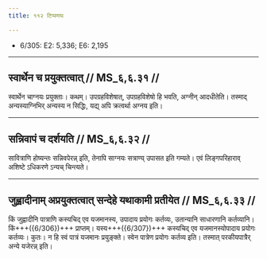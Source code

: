 ```yaml
---
title: ११२ टिप्पणयः

---
```

- 6/305: E2: 5,336; E6: 2,195

____________________________________________


## स्वार्थेन च प्रयुक्तत्वात् // MS_६,६.३१ //

स्वार्थेन चाग्नयः प्रयुक्ताः। कथम्। उपग्रहविशेषात्, उपग्रहविशेषो हि भवति, अग्नीन् आदधीतेति। तस्माद् अन्यस्याग्निभिर् अन्यस्य न सिद्धिः, यद्य् अपि क्रत्वर्था अग्नय इति।


____________________________________________


## सन्निवापं च दर्शयति // MS_६,६.३२ //

सावित्राणि होष्यन्तः सन्निवपेरन्न् इति, तेनापि साग्नयः सत्राण्य् उपासत इति गम्यते। एवं लिङ्गपरिहाराव् अशिष्टे ऽधिकरणे ऽन्यच् चिन्त्यते।


____________________________________________


## जुह्वादीनाम् अप्रयुक्तत्वात् सन्देहे यथाकामी प्रतीयेत // MS_६,६.३३ //

किं जुह्वादीनि पात्राणि कस्यचिद् एव यजमानस्य, उपादाय प्रयोगः कर्तव्यः, उतान्यानि साधारणानि कर्तव्यानि। किं+++({6/306})+++ प्राप्तम्। यस्य+++({6/307})+++ कस्यचिद् एव यजमानस्योपादाय प्रयोगः कर्तव्यः। कुतः। न हि स्वं पात्रं यजमानः प्रयुङ्क्ते। स्वेन पात्रेण प्रयोगः कर्तव्य इति। तस्मात् परकीयपात्रैर् अन्ये यजेरन्न् इति।